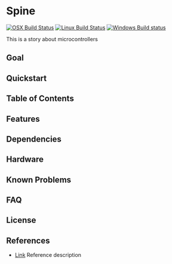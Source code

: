 # Spine
[![OSX Build Status](https://github.com/autonomousrobotshq/REPOSITORY/workflows/macos/badge.svg)](https://github.com/autonomousrobotshq/REPOSITORY/actions?workflow=macos)
[![Linux Build Status](https://github.com/autonomousrobotshq/REPOSITORY/workflows/linux/badge.svg)](https://github.com/autonomousrobotshq/REPOSITORY/actions?workflow=linux)
[![Windows Build status](https://github.com/autonomousrobotshq/REPOSITORY/workflows/windows/badge.svg)](https://github.com/autonomousrobotshq/REPOSITORY/actions?workflow=windows)

This is a story about microcontrollers

## Goal

## Quickstart

## Table of Contents

## Features

## Dependencies

## Hardware

## Known Problems

## FAQ

## License

## References

* [Link](link) Reference description

